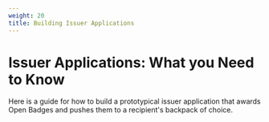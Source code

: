 ```yaml
---
weight: 20
title: Building Issuer Applications
---
```


# Issuer Applications: What you Need to Know

Here is a guide for how to build a prototypical issuer application that awards Open Badges and pushes them to a recipient's backpack of choice.
